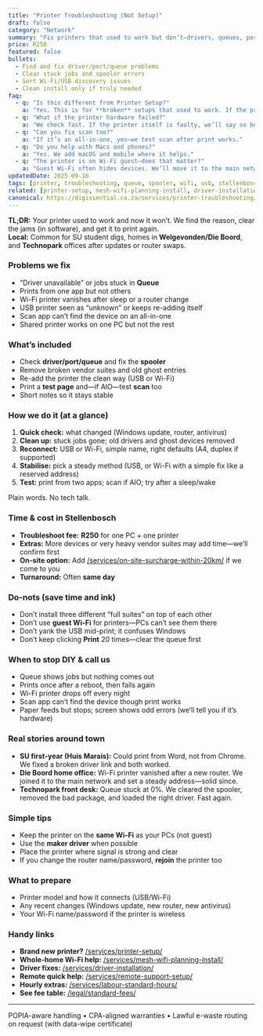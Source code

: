 ```yaml
---
title: "Printer Troubleshooting (Not Setup)"
draft: false
category: "Network"
summary: "Fix printers that used to work but don’t—drivers, queues, ports, and network quirks."
price: R250
featured: false
bullets:
  - Find and fix driver/port/queue problems
  - Clear stuck jobs and spooler errors
  - Sort Wi-Fi/USB discovery issues
  - Clean install only if truly needed
faq:
  - q: "Is this different from Printer Setup?"
    a: "Yes. This is for **broken** setups that used to work. If the printer is brand new or never worked on the device, see [/services/printer-setup/](/services/printer-setup/)."
  - q: "What if the printer hardware failed?"
    a: "We check fast. If the printer itself is faulty, we’ll say so before you spend more time or money."
  - q: "Can you fix scan too?"
    a: "If it’s an all-in-one, yes—we test scan after print works."
  - q: "Do you help with Macs and phones?"
    a: "Yes. We add macOS and mobile where it helps."
  - q: "The printer is on Wi-Fi guest—does that matter?"
    a: "Guest Wi-Fi often hides devices. We’ll move it to the main network or another smart fix."
updatedDate: 2025-09-10
tags: [printer, troubleshooting, queue, spooler, wifi, usb, stellenbosch]
related: [printer-setup, mesh-wifi-planning-install, driver-installation, labour-standard-hours, remote-support-setup]
canonical: https://digissential.co.za/services/printer-troubleshooting/
---
```


**TL;DR:** Your printer used to work and now it won’t. We find the reason, clear the jams (in software), and get it to print again.  
**Local:** Common for SU student digs, homes in **Welgevonden/Die Boord**, and **Technopark** offices after updates or router swaps.

### Problems we fix
- “Driver unavailable” or jobs stuck in **Queue**  
- Prints from one app but not others  
- Wi-Fi printer vanishes after sleep or a router change  
- USB printer seen as “unknown” or keeps re-adding itself  
- Scan app can’t find the device on an all-in-one  
- Shared printer works on one PC but not the rest

### What’s included
- Check **driver/port/queue** and fix the **spooler**  
- Remove broken vendor suites and old ghost entries  
- Re-add the printer the clean way (USB or Wi-Fi)  
- Print a **test page** and—if AIO—test **scan** too  
- Short notes so it stays stable

### How we do it (at a glance)
1) **Quick check:** what changed (Windows update, router, antivirus)  
2) **Clean up:** stuck jobs gone; old drivers and ghost devices removed  
3) **Reconnect:** USB or Wi-Fi, simple name, right defaults (A4, duplex if supported)  
4) **Stabilise:** pick a steady method (USB, or Wi-Fi with a simple fix like a reserved address)  
5) **Test:** print from two apps; scan if AIO; try after a sleep/wake

Plain words. No tech talk.

### Time & cost in Stellenbosch
- **Troubleshoot fee:** **R250** for one PC + one printer  
- **Extras:** More devices or very heavy vendor suites may add time—we’ll confirm first  
- **On-site option:** Add [/services/on-site-surcharge-within-20km/](/services/on-site-surcharge-within-20km/) if we come to you  
- **Turnaround:** Often **same day**

### Do-nots (save time and ink)
- Don’t install three different “full suites” on top of each other  
- Don’t use **guest Wi-Fi** for printers—PCs can’t see them there  
- Don’t yank the USB mid-print; it confuses Windows  
- Don’t keep clicking **Print** 20 times—clear the queue first

### When to stop DIY & call us
- Queue shows jobs but nothing comes out  
- Prints once after a reboot, then fails again  
- Wi-Fi printer drops off every night  
- Scan app can’t find the device though print works  
- Paper feeds but stops; screen shows odd errors (we’ll tell you if it’s hardware)

### Real stories around town
- **SU first-year (Huis Marais):** Could print from Word, not from Chrome. We fixed a broken driver link and both worked.  
- **Die Boord home office:** Wi-Fi printer vanished after a new router. We joined it to the main network and set a steady address—solid since.  
- **Technopark front desk:** Queue stuck at 0%. We cleared the spooler, removed the bad package, and loaded the right driver. Fast again.

### Simple tips
- Keep the printer on the **same Wi-Fi** as your PCs (not guest)  
- Use the **maker driver** when possible  
- Place the printer where signal is strong and clear  
- If you change the router name/password, **rejoin** the printer too

### What to prepare
- Printer model and how it connects (USB/Wi-Fi)  
- Any recent changes (Windows update, new router, new antivirus)  
- Your Wi-Fi name/password if the printer is wireless

### Handy links
- **Brand new printer?** [/services/printer-setup/](/services/printer-setup/)  
- **Whole-home Wi-Fi help:** [/services/mesh-wifi-planning-install/](/services/mesh-wifi-planning-install/)  
- **Driver fixes:** [/services/driver-installation/](/services/driver-installation/)  
- **Remote quick help:** [/services/remote-support-setup/](/services/remote-support-setup/)  
- **Hourly extras:** [/services/labour-standard-hours/](/services/labour-standard-hours/)  
- **See fee table:** [/legal/standard-fees/](/legal/standard-fees/)

---

POPIA-aware handling • CPA-aligned warranties • Lawful e-waste routing on request (with data-wipe certificate)
